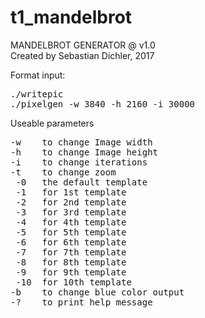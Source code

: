 # t1_mandelbrot
MANDELBROT GENERATOR @ v1.0  
Created by Sebastian Dichler, 2017  
  
Format input:
<pre>
./writepic  
./pixelgen -w 3840 -h 2160 -i 30000  
</pre>

Useable parameters
<pre>
-w    to change Image width  
-h    to change Image height  
-i    to change iterations  
-t    to change zoom  
 -0   the default template  
 -1   for 1st template  
 -2   for 2nd template  
 -3   for 3rd template  
 -4   for 4th template  
 -5   for 5th template  
 -6   for 6th template  
 -7   for 7th template  
 -8   for 8th template  
 -9   for 9th template  
 -10  for 10th template  
-b    to change blue color output  
-?    to print help message  
</pre>
